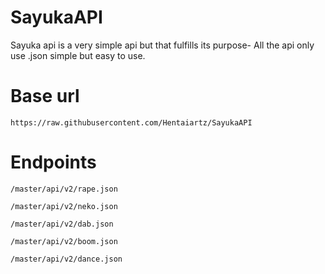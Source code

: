 # SayukaAPI

Sayuka api is a very simple api but that fulfills its purpose- All the api only use .json simple but easy to use.

# Base url
```https://raw.githubusercontent.com/Hentaiartz/SayukaAPI```
 
# Endpoints
```/master/api/v2/rape.json```

```/master/api/v2/neko.json```

```/master/api/v2/dab.json```

```/master/api/v2/boom.json```

```/master/api/v2/dance.json```

